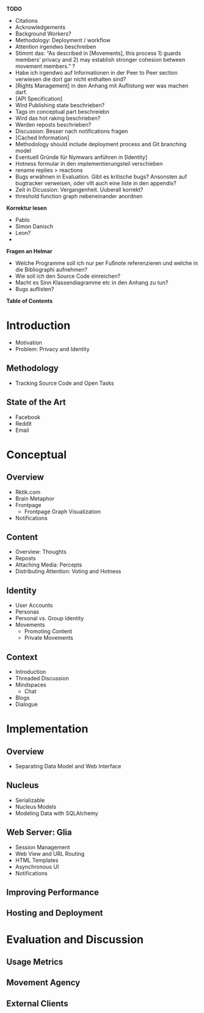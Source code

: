 **TODO**

- Citations
- Acknowledgements
- Background Workers?
- Methodology: Deployment / workflow
- Attention irgendwo beschreiben
- Stimmt das: “As described in [Movements], this process 1) guards members’ privacy and 2) may establish stronger cohesion between movement members.” ?
- Habe ich irgendwo auf Informationen in der Peer to Peer section verwiesen die dort gar nicht enthalten sind?
- [Rights Management] in den Anhang mit Auflistung wer was machen darf.
- [API Specification]
- Wird Publishing state beschrieben?
- Tags im conceptual part beschreiebn
- Wird das hot raking beschrieben?
- Werden reposts beschrieben?
- Discussion: Besser nach notifications fragen
- [Cached Information]
- Methodology should include deployment process and Git branching model
- Eventuell Gründe für Nymwars anführen in [Identity]
- Hotness formular in den implementierungsteil verschieben
- rename replies > reactions
- Bugs erwähnen in Evaluation. Gibt es kritische bugs? Ansonsten auf bugtracker verweisen, oder vllt auch eine liste in den appendix?
- Zeit in Dicussion: Vergangenheit. Uuberall korrekt?
- threshold function graph nebeneinander anordnen

**Korrektur lesen**
- Pablo
- Simon Danisch
- Leon?
- 

**Fragen an Helmar**
- Welche Programme soll ich nur per Fußnote referenzieren und welche in die Bibliographi aufnehmen?
- Wie soll ich den Source Code einreichen?
- Macht es Sinn Klassendiagramme etc in den Anhang zu tun?
- Bugs auflisten?

**Table of Contents**


# Introduction

- Motivation
- Problem: Privacy and Identity

## Methodology

- Tracking Source Code and Open Tasks

## State of the Art

- Facebook
- Reddit
- Email


# Conceptual

## Overview

- Rktik.com
- Brain Metaphor
- Frontpage
	- Frontpage Graph Visualization
- Notifications

## Content

- Overview: Thoughts
- Reposts
- Attaching Media: Percepts
- Distributing Attention: Voting and Hotness 

## Identity

- User Accounts
- Personas
- Personal vs. Group Identity
- Movements
	- Promoting Content
	- Private Movements

## Context

- Introduction
- Threaded Discussion
- Mindspaces
	- Chat
- Blogs
- Dialogue


# Implementation

## Overview

- Separating Data Model and Web Interface

## Nucleus

- Serializable
- Nucleus Models
- Modeling Data with SQLAlchemy

## Web Server: Glia

- Session Management
- Web View and URL Routing
- HTML Templates
- Asynchronous UI
- Notifications

## Improving Performance

## Hosting and Deployment

# Evaluation and Discussion

## Usage Metrics

## Movement Agency

## External Clients